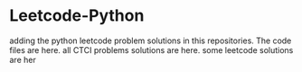 # Leetcode-Python
adding the python leetcode problem solutions in this repositories. 
The code files are here.
all CTCI problems solutions are here.
some leetcode solutions are her

























































































































































































































































































































































































































































































































































































































































